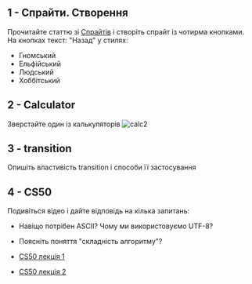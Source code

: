 ## 1 - Спрайти. Створення

Прочитайте статтю зі [Спрайтів](https://learn.javascript.ru/css-sprite) і створіть спрайт із чотирма кнопками. На кнопках текст: "Назад" у стилях:
- Гномський
- Ельфійський
- Людський
- Хоббітський

## 2 - Calculator

Зверстайте один із калькуляторів
![calc2](https://user-images.githubusercontent.com/9075641/212370662-084d6312-e5f7-4b8e-a7c6-9d32cea63fd6.jpg)


## 3 - transition

Опишіть властивість transition і способи її застосування

## 4 - CS50

Подивіться відео і дайте відповідь на кілька запитань:

- Навіщо потрібен ASCII? Чому ми використовуємо UTF-8?
- Поясніть поняття "складність алгоритму"?

- [CS50 лекція 1](https://www.youtube.com/watch?v=SW_UCzFO7X0)
- [CS50 лекція 2](https://www.youtube.com/watch?v=7fJ42lfCUXg)
